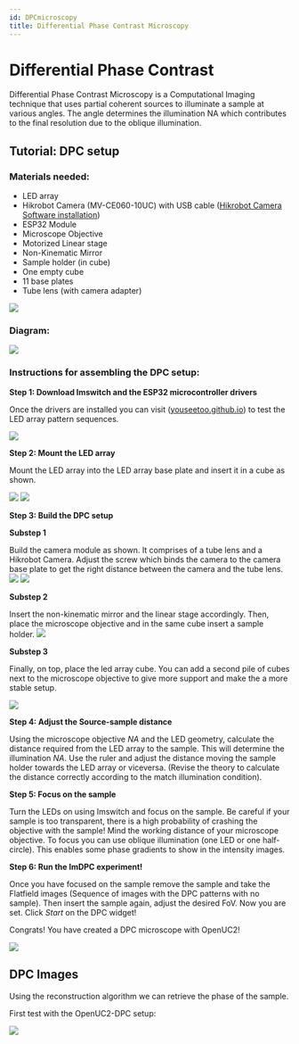 ```yaml
---
id: DPCmicroscopy
title: Differential Phase Contrast Microscopy
---
```


# Differential Phase Contrast

Differential Phase Contrast Microscopy is a Computational Imaging technique that uses partial coherent sources to illuminate a sample at various angles. The angle determines the illumination NA which contributes to the final resolution due to the oblique illumination.

## Tutorial: DPC setup

### Materials needed:

- LED array
- Hikrobot Camera (MV-CE060-10UC) with USB cable ([Hikrobot Camera Software installation](Camera_Software_tutorial.md))
- ESP32 Module
- Microscope Objective
- Motorized Linear stage
- Non-Kinematic Mirror
- Sample holder (in cube)
- One empty cube
- 11 base plates
- Tube lens (with camera adapter)

![](./IMAGES/DPC_setup.png)

### Diagram:

![](./IMAGES/DPC_diagram.png)

### Instructions for assembling the DPC setup:
**Step 1: Download Imswitch and the ESP32 microcontroller drivers**

Once the drivers are installed you can visit ([youseetoo.github.io](https://youseetoo.github.io/indexWebSerialTest.html)) to test the LED array pattern sequences.

![](./IMAGES/ESP32.png)

**Step 2: Mount the LED array**

Mount the LED array into the LED array base plate and insert it in a cube as shown.

![](./IMAGES/LED_base.png)
![](./IMAGES/LED_array_insert.jpg)

**Step 3: Build the DPC setup**

**Substep 1**

Build the camera module as shown. It comprises of a tube lens and a Hikrobot Camera. Adjust the screw which binds the camera to the camera base plate to get the right distance between the camera and the tube lens.
![](./IMAGES/Camera_module.jpg)
![](./IMAGES/DPC_setup_step_1.jpg)

**Substep 2**

Insert the non-kinematic mirror and the linear stage accordingly. Then, place the microscope objective and in the same cube insert a sample holder.
![](./IMAGES/DPC_setup_step_2.jpg)

**Substep 3**

Finally, on top, place the led array cube. You can add a second pile of cubes next to the microscope objective to give more support and make the a more stable setup.

![](./IMAGES/Support_cubes.jpg)

**Step 4: Adjust the Source-sample distance**

Using the microscope objective _NA_ and the LED geometry, calculate the distance required from the LED array to the sample. This will determine the illumination _NA_. Use the ruler and adjust the distance moving the sample holder towards the LED array or viceversa. (Revise the theory to calculate the distance correctly according to the match illumination condition).

**Step 5: Focus on the sample**

Turn the LEDs on using Imswitch  and focus on the sample. Be careful if your sample is too transparent, there is a high probability of crashing the objective with the sample! Mind the working distance of your microscope objective. To focus you can use oblique illumination (one LED or one half-circle). This enables some phase gradients to show in the intensity images.

**Step 6: Run the ImDPC experiment!**

Once you have focused on the sample remove the sample and take the Flatfield images (Sequence of images with the DPC patterns with no sample). Then insert the sample again, adjust the desired FoV. Now you are set. Click _Start_ on the DPC widget!

Congrats! You have created a DPC microscope with OpenUC2!

![](./IMAGES/DPC_final_setup.png)

## DPC Images

Using the reconstruction algorithm we can retrieve the phase of the sample.

First test with the OpenUC2-DPC setup:

![](./IMAGES/Reconstruction-ANIMATION.gif)

